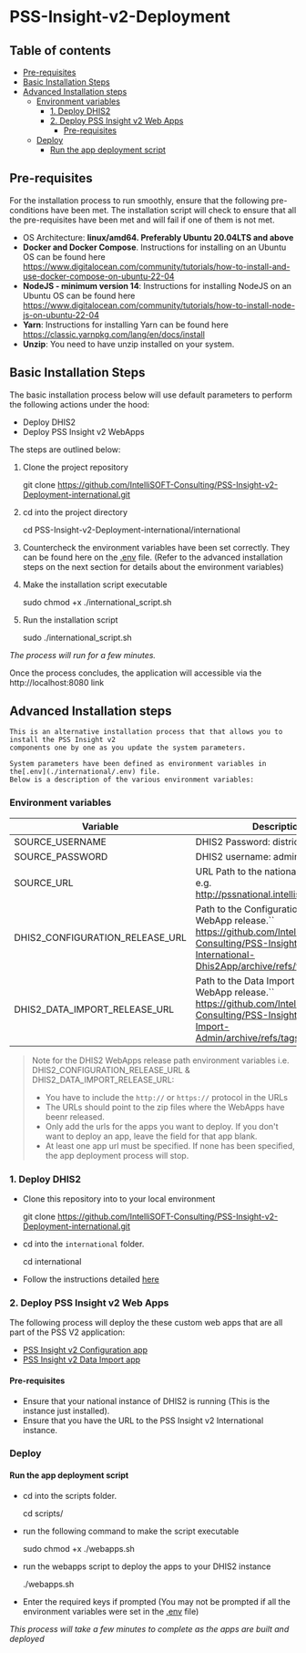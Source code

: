 # PSS-Insight-v2-Deployment

## Table of contents

<!-- TOC -->

* [Pre-requisites](#pre-requisites)
* [Basic Installation Steps](#basic-installation-steps)
* [Advanced Installation steps](#advanced-installation-steps)
  * [Environment variables](#environment-variables)
    * [1. Deploy DHIS2](#1-deploy-dhis2)
    * [2. Deploy PSS Insight v2 Web Apps](#2-deploy-pss-insight-v2-web-apps)
      * [Pre-requisites](#pre-requisites-1)
  * [Deploy](#deploy)
    * [Run the app deployment script](#run-the-app-deployment-script)

<!-- TOC -->

## Pre-requisites

For the installation process to run smoothly, ensure that the following pre-conditions have been met. The installation script will check to ensure that all the pre-requisites have been met and will fail if one of them is not met.

- OS Architecture: **linux/amd64. Preferably Ubuntu 20.04LTS and above**
- **Docker and Docker Compose**. Instructions for installing on an Ubuntu OS can be found here https://www.digitalocean.com/community/tutorials/how-to-install-and-use-docker-compose-on-ubuntu-22-04
- **NodeJS - minimum version 14**: Instructions for installing NodeJS on an Ubuntu OS can be found here https://www.digitalocean.com/community/tutorials/how-to-install-node-js-on-ubuntu-22-04
- **Yarn**: Instructions for installing Yarn can be found here https://classic.yarnpkg.com/lang/en/docs/install
- **Unzip**: You need to have unzip installed on your system.

<!-- TOC -->

## Basic Installation Steps

The basic installation process below will use default parameters to perform the following actions under the hood:

* Deploy DHIS2
* Deploy PSS Insight v2 WebApps

The steps are outlined below:

1. Clone the project repository

   git clone https://github.com/IntelliSOFT-Consulting/PSS-Insight-v2-Deployment-international.git
2. cd into the project directory

   cd PSS-Insight-v2-Deployment-international/international
3. Countercheck the environment variables have been set correctly. They can be found here on the [.env](./.env) file.
   (Refer to the advanced installation steps on the next section for details about the environment variables)
4. Make the installation script executable

   sudo chmod +x ./international_script.sh
5. Run the installation script

   sudo ./international_script.sh

*The process will run for a few minutes.*

Once the process concludes, the application will accessible via the http://localhost:8080 link

## Advanced Installation steps

    This is an alternative installation process that that allows you to install the PSS Insight v2
    components one by one as you update the system parameters.

    System parameters have been defined as environment variables in the[.env](./international/.env) file.
    Below is a description of the various environment variables:

### Environment variables

| Variable                        | Description                                                                                                                                                           |
| ------------------------------- | --------------------------------------------------------------------------------------------------------------------------------------------------------------------- |
| SOURCE_USERNAME                 | DHIS2 Password: district                                                                                                                                              |
| SOURCE_PASSWORD                 | DHIS2 username: admin                                                                                                                                                 |
| SOURCE_URL                      | URL Path to the national instance`` e.g.  http://pssnational.intellisoftkenya.com                                                                              |
| DHIS2_CONFIGURATION_RELEASE_URL | Path to the Configuration DHIS2 WebApp release.`` https://github.com/IntelliSOFT-Consulting/PSS-Insight-v2-International-Dhis2App/archive/refs/tags/v1.0.0.zip |
| DHIS2_DATA_IMPORT_RELEASE_URL   | Path to the Data Import DHIS2 WebApp release.`` https://github.com/IntelliSOFT-Consulting/PSS-Insight-v2-Data-Import-Admin/archive/refs/tags/v1.0.0.zip        |

> Note for the DHIS2 WebApps release path environment variables i.e. DHIS2_CONFIGURATION_RELEASE_URL & DHIS2_DATA_IMPORT_RELEASE_URL:
>
> - You have to include the `http://` or `https://` protocol in the URLs
> - The URLs should point to the zip files where the WebApps have beenr released.
> - Only add the urls for the apps you want to deploy. If you don't want to deploy an app, leave the field for that app blank.
> - At least one app url must be specified. If none has been specified, the app deployment process will stop.

### 1. Deploy DHIS2

- Clone this repository into to your local environment

  git clone https://github.com/IntelliSOFT-Consulting/PSS-Insight-v2-Deployment-international.git
- cd into the `international` folder.

  cd international
- Follow the instructions detailed [here](./international/README.md)

### 2. Deploy PSS Insight v2 Web Apps

The following process will deploy the these custom web apps that are all part of the PSS V2 application:

- [PSS Insight v2 Configuration app](https://github.com/IntelliSOFT-Consulting/PSS-Insight-v2-Intenational-Dhis2App)
- [PSS Insight v2 Data Import app](https://github.com/IntelliSOFT-Consulting/PSS-Insight-v2-Data-Import-Admin)

#### Pre-requisites

- Ensure that your national instance of DHIS2 is running (This is the instance just installed).
- Ensure that you have the URL to the PSS Insight v2 International instance.

### Deploy

#### Run the app deployment script

- cd into the scripts folder.

  cd scripts/
- run the following command to make the script executable

  sudo chmod +x ./webapps.sh
- run the webapps script to deploy the apps to your DHIS2 instance

  ./webapps.sh
- Enter the required keys if prompted (You may not be prompted if all the environment variables were set in the [.env](./national/.env) file)

*This process will take a few minutes to complete as the apps are built and deployed*
